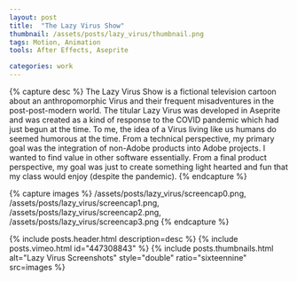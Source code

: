 ```yaml
---
layout: post
title:  "The Lazy Virus Show"
thumbnail: /assets/posts/lazy_virus/thumbnail.png
tags: Motion, Animation
tools: After Effects, Aseprite

categories: work
---
```


{% capture desc %}
The Lazy Virus Show is a fictional television cartoon about an anthropomorphic Virus and their frequent misadventures in the post-post-modern world. The titular Lazy Virus was developed in Aseprite and was created as a kind of response to the COVID pandemic which had just begun at the time. To me, the idea of a Virus living like us humans do seemed humorous at the time. From a technical perspective, my primary goal was the integration of non-Adobe products into Adobe projects. I wanted to find value in other software essentially. From a final product perspective, my goal was just to create something light hearted and fun that my class would enjoy (despite the pandemic).
{% endcapture %}

{% capture images %}
/assets/posts/lazy_virus/screencap0.png,
/assets/posts/lazy_virus/screencap1.png,
/assets/posts/lazy_virus/screencap2.png,
/assets/posts/lazy_virus/screencap3.png
{% endcapture %}

{% include posts.header.html description=desc %}
{% include posts.vimeo.html id="447308843" %}
{% include posts.thumbnails.html
alt="Lazy Virus Screenshots" style="double" ratio="sixteennine" src=images %}